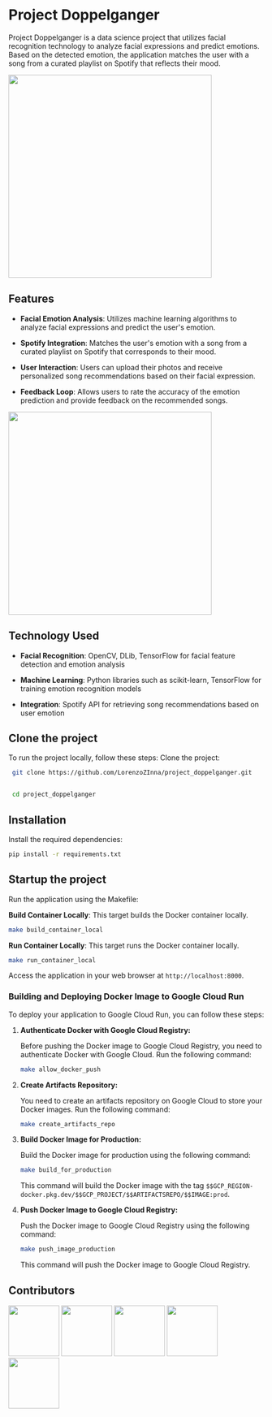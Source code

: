 
# Project Doppelganger

Project Doppelganger is a data science project that utilizes facial recognition technology to analyze facial expressions and predict emotions. Based on the detected emotion, the application matches the user with a song from a curated playlist on Spotify that reflects their mood.

<img src="https://i.ibb.co/N9zL3dB/pixlr-image-generator-87f2b805-7f1c-4295-ab97-78fff6e53dbd.png" width="400px;"/>



## Features
- **Facial Emotion Analysis**: Utilizes machine learning algorithms to analyze facial expressions and predict the user's emotion.
  
- **Spotify Integration**: Matches the user's emotion with a song from a curated playlist on Spotify that corresponds to their mood.

- **User Interaction**: Users can upload their photos and receive personalized song recommendations based on their facial expression.

- **Feedback Loop**: Allows users to rate the accuracy of the emotion prediction and provide feedback on the recommended songs. 
<img src="https://i.ibb.co/Df607BN/pixlr-image-generator-eda7a538-ed68-4f21-8a85-41ec80ba191b.png" width="400px;"/>


## Technology Used
- **Facial Recognition**: OpenCV, DLib, TensorFlow for facial feature detection and emotion analysis
  
- **Machine Learning**: Python libraries such as scikit-learn, TensorFlow for training emotion recognition models
  
- **Integration**: Spotify API for retrieving song recommendations based on user emotion
  

  

## Clone the project
To run the project locally, follow these steps:
Clone the project:
  ```bash
   git clone https://github.com/LorenzoZInna/project_doppelganger.git


   cd project_doppelganger
   ```
## Installation
Install the required dependencies:

   ```bash
   pip install -r requirements.txt
   ```
## Startup the project
Run the application using the Makefile:

 **Build Container Locally**: This target builds the Docker container locally.

   ```bash
   make build_container_local
   ```

 **Run Container Locally**: This target runs the Docker container locally.

   ```bash
   make run_container_local
   ```

Access the application in your web browser at `http://localhost:8000`.

### Building and Deploying Docker Image to Google Cloud Run

To deploy your application to Google Cloud Run, you can follow these steps:

1. **Authenticate Docker with Google Cloud Registry:**

   Before pushing the Docker image to Google Cloud Registry, you need to authenticate Docker with Google Cloud. Run the following command:

   ```bash
   make allow_docker_push
   ```

2. **Create Artifacts Repository:**

   You need to create an artifacts repository on Google Cloud to store your Docker images. Run the following command:

   ```bash
   make create_artifacts_repo
   ```

3. **Build Docker Image for Production:**

   Build the Docker image for production using the following command:

   ```bash
   make build_for_production
   ```

   This command will build the Docker image with the tag `$$GCP_REGION-docker.pkg.dev/$$GCP_PROJECT/$$ARTIFACTSREPO/$$IMAGE:prod`.

4. **Push Docker Image to Google Cloud Registry:**

   Push the Docker image to Google Cloud Registry using the following command:

   ```bash
   make push_image_production
   ```

   This command will push the Docker image to Google Cloud Registry.





## Contributors

<img src="https://github.com/LorenzoZInna.png" width="100px;"/>  <img src="https://github.com/Nil-Barcons.png" width="100px;"/> <img src="https://github.com/nmatalka.png" width="100px;"/>  <img src="https://github.com/danecks.png" width="100px;"/>  <img src="https://github.com/jb-paris.png" width="100px;"/>


